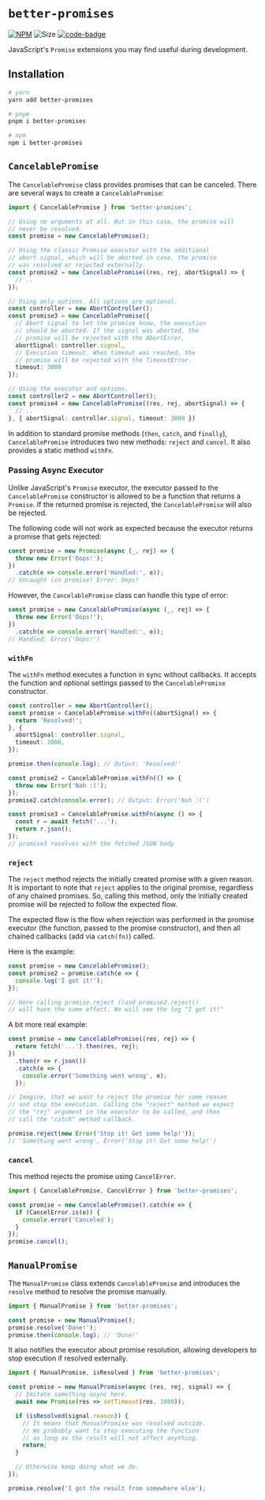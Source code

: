 # `better-promises`

[code-badge]: https://img.shields.io/badge/source-black?logo=github

[link]: https://github.com/heyqbnk/better-promises/tree/master

[npm-link]: https://npmjs.com/package/better-promises

[npm-badge]: https://img.shields.io/npm/v/better-promises?logo=npm

[size-badge]: https://img.shields.io/bundlephobia/minzip/better-promises

[![NPM][npm-badge]][npm-link]
![Size][size-badge]
[![code-badge]][link]

JavaScript's `Promise` extensions you may find useful during development.

## Installation

```bash
# yarn
yarn add better-promises

# pnpm
pnpm i better-promises

# npm
npm i better-promises
```

## `CancelablePromise`

The `CancelablePromise` class provides promises that can be canceled. There are several ways to
create a `CancelablePromise`:

```ts
import { CancelablePromise } from 'better-promises';

// Using no arguments at all. But in this case, the promise will
// never be resolved. 
const promise = new CancelablePromise();

// Using the classic Promise executor with the additional
// abort signal, which will be aborted in case, the promise
// was resolved or rejected externally.
const promise2 = new CancelablePromise((res, rej, abortSignal) => {
  // ..
});

// Using only options. All options are optional.
const controller = new AbortController();
const promise3 = new CancelablePromise({
  // Abort signal to let the promise know, the execution
  // should be aborted. If the signal was aborted, the
  // promise will be rejected with the AbortError,
  abortSignal: controller.signal,
  // Execution timeout. When timeout was reached, the
  // promise will be rejected with the TimeoutError.
  timeout: 3000
});

// Using the executor and options.
const controller2 = new AbortController();
const promise4 = new CancelablePromise((res, rej, abortSignal) => {
  // ..
}, { abortSignal: controller.signal, timeout: 3000 })
```

In addition to standard promise methods (`then`, `catch`, and `finally`), `CancelablePromise`
introduces two new methods: `reject` and `cancel`. It also provides a static method `withFn`.

### Passing Async Executor

Unlike JavaScript's `Promise` executor, the executor passed to the `CancelablePromise` constructor
is allowed to be a function that returns a `Promise`. If the returned promise is rejected,
the `CancelablePromise` will also be rejected.

The following code will not work as expected because the executor returns a promise that gets
rejected:

```ts
const promise = new Promise(async (_, rej) => {
  throw new Error('Oops!');
})
  .catch(e => console.error('Handled:', e));
// Uncaught (in promise) Error: Oops!
```

However, the `CancelablePromise` class can handle this type of error:

```ts
const promise = new CancelablePromise(async (_, rej) => {
  throw new Error('Oops!');
})
  .catch(e => console.error('Handled:', e));
// Handled: Error('Oops!')
```

### `withFn`

The `withFn` method executes a function in sync without callbacks. It accepts the function and
optional settings passed to the `CancelablePromise` constructor.

```ts
const controller = new AbortController();
const promise = CancelablePromise.withFn((abortSignal) => {
  return 'Resolved!';
}, {
  abortSignal: controller.signal,
  timeout: 3000,
});

promise.then(console.log); // Output: 'Resolved!'

const promise2 = CancelablePromise.withFn(() => {
  throw new Error('Nah :(');
});
promise2.catch(console.error); // Output: Error('Nah :(')

const promise3 = CancelablePromise.withFn(async () => {
  const r = await fetch('...');
  return r.json();
});
// promise3 resolves with the fetched JSON body
```

### `reject`

The `reject` method rejects the initially created promise with a given reason. It is important to
note that `reject` applies to the original promise, regardless of any chained promises. So, calling
this method, only the initially created promise will be rejected to follow the expected flow.

The expected flow is the flow when rejection was performed in the promise executor (the function,
passed to the promise constructor), and then all chained callbacks (add via `catch(fn)`) called.

Here is the example:

```ts
const promise = new CancelablePromise();
const promise2 = promise.catch(e => {
  console.log('I got it!');
});

// Here calling promise.reject ()and promise2.reject()
// will have the same effect. We will see the log "I got it!"
```

A bit more real example:

```ts
const promise = new CancelablePromise((res, rej) => {
  return fetch('...').then(res, rej);
})
  .then(r => r.json())
  .catch(e => {
    console.error('Something went wrong', e);
  });

// Imagine, that we want to reject the promise for some reason
// and stop the execution. Calling the "reject" method we expect
// the "rej" argument in the executor to be called, and then
// call the "catch" method callback.

promise.reject(new Error('Stop it! Get some help!'));
// 'Something went wrong', Error('Stop it! Get some help!')
```

### `cancel`

This method rejects the promise using `CancelError`.

```ts
import { CancelablePromise, CancelError } from 'better-promises';

const promise = new CancelablePromise().catch(e => {
  if (CancelError.is(e)) {
    console.error('Canceled');
  }
});
promise.cancel();
```

## `ManualPromise`

The `ManualPromise` class extends `CancelablePromise` and introduces the `resolve` method to resolve
the promise manually.

```ts
import { ManualPromise } from 'better-promises';

const promise = new ManualPromise();
promise.resolve('Done!');
promise.then(console.log); // 'Done!'
```

It also notifies the executor about promise resolution, allowing developers to stop execution if
resolved externally.

```ts
import { ManualPromise, isResolved } from 'better-promises';

const promise = new ManualPromise(async (res, rej, signal) => {
  // Imitate something async here.
  await new Promise(res => setTimeout(res, 1000));

  if (isResolved(signal.reason)) {
    // It means that ManualPromise was resolved outside. 
    // We probably want to stop executing the function 
    // as long as the result will not affect anything.
    return;
  }

  // Otherwise keep doing what we do.
});

promise.resolve('I got the result from somewhere else');
```